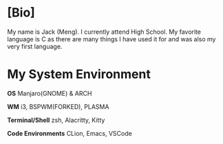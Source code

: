 # [Bio]

My name is Jack (Meng). I currently attend High School. My favorite language is C as there are many things I have used it for and was also my very first language.

# My System Environment

**OS** Manjaro(GNOME) & ARCH

**WM** i3, BSPWM(FORKED), PLASMA

**Terminal/Shell** zsh, Alacritty, Kitty

**Code Environments** CLion, Emacs, VSCode

